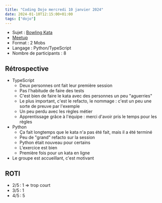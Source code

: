 ```yaml
---
title: "Coding Dojo mercredi 10 janvier 2024"
date: 2024-01-10T12:15:00+01:00
tags: ["dojo"]
---
```


- Sujet : [Bowling Kata](https://codingdojo.org/kata/Bowling/)
- [Meetup](https://www.meetup.com/software-craftsmanship-lyon/events/297930831/)
- Format : 2 Mobs
- Langage : Python/TypeScript
- Nombre de participants : 8

## Rétrospective

- TypeScript
  - Deux personnes ont fait leur première session
  - Pas l'habitude de faire des tests
  - C'est bien de faire le kata avec des personnes un peu "aguerries"
  - Le plus important, c'est le refacto, le nommage : c'est un peu une sorte de preuve par l'exemple
  - Un peu perdu avec les règles métier
  - Apprentissage grâce à l'équipe : merci d'avoir pris le temps pour les règles
- Python
  - Ça fait longtemps que le kata n'a pas été fait, mais il a été terminé
  - Peu de "grand" refacto sur la session
  - Python était nouveau pour certains
  - L'exercice est bien
  - Première fois pour un kata en ligne
- Le groupe est accueillant, c'est motivant

## ROTI

- 2/5 : 1 => trop court
- 3/5 : 1
- 4/5 : 5
